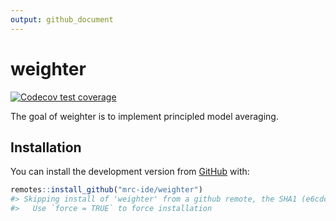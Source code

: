 ```yaml
---
output: github_document
---
```


<!-- README.md is generated from README.Rmd. Please edit that file -->



# weighter

<!-- badges: start -->
[![Codecov test coverage](https://codecov.io/gh/mrc-ide/weighter/branch/master/graph/badge.svg)](https://codecov.io/gh/mrc-ide/weighter?branch=master)
<!-- badges: end -->

The goal of weighter is to implement principled model averaging.

## Installation

You can install the development version from [GitHub](https://github.com/) with:


```r
remotes::install_github("mrc-ide/weighter")
#> Skipping install of 'weighter' from a github remote, the SHA1 (e6cdc2fc) has not changed since last install.
#>   Use `force = TRUE` to force installation
```
